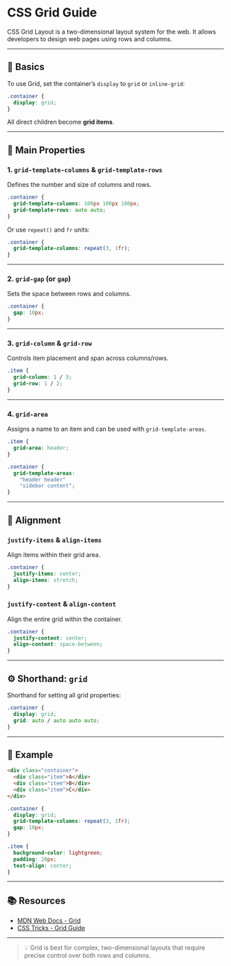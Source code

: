 
# CSS Grid Guide

CSS Grid Layout is a two-dimensional layout system for the web. It allows developers to design web pages using rows and columns.

---

## 🔧 Basics

To use Grid, set the container’s `display` to `grid` or `inline-grid`:

```css
.container {
  display: grid;
}
```

All direct children become **grid items**.

---

## 📐 Main Properties

### 1. `grid-template-columns` & `grid-template-rows`
Defines the number and size of columns and rows.

```css
.container {
  grid-template-columns: 100px 100px 100px;
  grid-template-rows: auto auto;
}
```

Or use `repeat()` and `fr` units:

```css
.container {
  grid-template-columns: repeat(3, 1fr);
}
```

---

### 2. `grid-gap` (or `gap`)
Sets the space between rows and columns.

```css
.container {
  gap: 10px;
}
```

---

### 3. `grid-column` & `grid-row`
Controls item placement and span across columns/rows.

```css
.item {
  grid-column: 1 / 3;
  grid-row: 1 / 2;
}
```

---

### 4. `grid-area`
Assigns a name to an item and can be used with `grid-template-areas`.

```css
.item {
  grid-area: header;
}
```

```css
.container {
  grid-template-areas:
    "header header"
    "sidebar content";
}
```

---

## 🧭 Alignment

### `justify-items` & `align-items`
Align items within their grid area.

```css
.container {
  justify-items: center;
  align-items: stretch;
}
```

### `justify-content` & `align-content`
Align the entire grid within the container.

```css
.container {
  justify-content: center;
  align-content: space-between;
}
```

---

## ⚙️ Shorthand: `grid`

Shorthand for setting all grid properties:

```css
.container {
  display: grid;
  grid: auto / auto auto auto;
}
```

---

## 🧪 Example

```html
<div class="container">
  <div class="item">A</div>
  <div class="item">B</div>
  <div class="item">C</div>
</div>
```

```css
.container {
  display: grid;
  grid-template-columns: repeat(3, 1fr);
  gap: 10px;
}

.item {
  background-color: lightgreen;
  padding: 20px;
  text-align: center;
}
```

---

## 📚 Resources

- [MDN Web Docs - Grid](https://developer.mozilla.org/en-US/docs/Web/CSS/CSS_grid_layout)
- [CSS Tricks - Grid Guide](https://css-tricks.com/snippets/css/complete-guide-grid/)

---

> 💡 Grid is best for complex, two-dimensional layouts that require precise control over both rows and columns.
